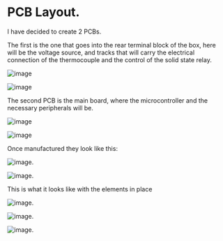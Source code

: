 # PCB Layout.

I have decided to create 2 PCBs.

The first is the one that goes into the rear terminal block of the box, here will be the voltage source, and tracks that will carry the electrical connection of the thermocouple and the control of the solid state relay.

![image](https://github.com/user-attachments/assets/3f11512b-1b2e-4cd4-b3ef-bf23cae1972c)

![image](https://github.com/user-attachments/assets/a1d7ac1f-9470-4a57-95cf-fd3a3ddc897b)

The second PCB is the main board, where the microcontroller and the necessary peripherals will be.

![image](https://github.com/user-attachments/assets/d94368a8-2afe-4349-91e9-9e6245b2cd4d)

![image](https://github.com/user-attachments/assets/4d60f2f3-197c-45a6-84bf-4316afd82be6)

Once manufactured they look like this:

![image](https://github.com/user-attachments/assets/abf5ec3b-6844-4377-89ec-7cb4557295b9).

![image](https://github.com/user-attachments/assets/ae82b84b-576c-4420-aba3-3647fa55744e).

This is what it looks like with the elements in place

![image](https://github.com/user-attachments/assets/d762785b-39d4-4d2b-99cc-fd57100182f2).

![image](https://github.com/user-attachments/assets/233a9d76-3777-4241-8259-3be27decc89e).

![image](https://github.com/user-attachments/assets/57177f00-e63c-4b76-baf5-7999e4b32c52).





